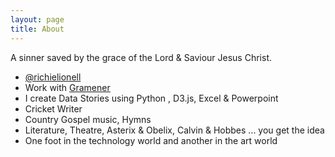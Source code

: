 ```yaml
---
layout: page
title: About
---
```


<p class="message">
  A sinner saved by the grace of the Lord &amp; Saviour Jesus Christ.
</p>

- [@richielionell](https://twitter.com/richielionell)
- Work with [Gramener](https://gramener.com/)
- I create Data Stories using Python , D3.js, Excel &amp; Powerpoint
- Cricket Writer
- Country Gospel music, Hymns
- Literature, Theatre, Asterix &amp; Obelix, Calvin &amp; Hobbes ... you get the idea
- One foot in the technology world and another in the art world
